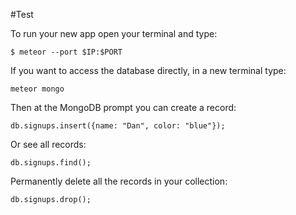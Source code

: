 
#Test

To run your new app open your terminal and type:
   
    $ meteor --port $IP:$PORT
    
If you want to access the database directly, in a new terminal type:

    meteor mongo
Then at the MongoDB prompt you can create a record:

    db.signups.insert({name: "Dan", color: "blue"});
Or see all records:

    db.signups.find();
Permanently delete all the records in your collection:

    db.signups.drop();
